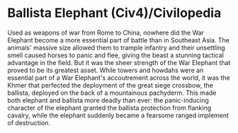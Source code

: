 # Ballista Elephant (Civ4)/Civilopedia

Used as weapons of war from Rome to China, nowhere did the War Elephant become a more essential part of battle than in Southeast Asia. The animals' massive size allowed them to trample infantry and their unsettling smell caused horses to panic and flee, giving the beast a stunning tactical advantage in the field. But it was the sheer strength of the War Elephant that proved to be its greatest asset.
While towers and howdahs were an essential part of a War Elephant's accoutrement across the world, it was the Khmer that perfected the deployment of the great siege crossbow, the ballista, deployed on the back of a mountainous pachyderm. This made both elephant and ballista more deadly than ever: the panic-inducing character of the elephant granted the ballista protection from flanking cavalry, while the elephant suddenly became a fearsome ranged implement of destruction.